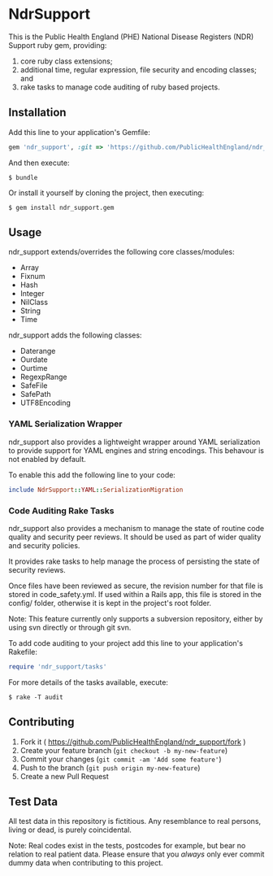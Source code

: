 # NdrSupport

This is the Public Health England (PHE) National Disease Registers (NDR) Support ruby gem, providing:

1. core ruby class extensions;
2. additional time, regular expression, file security and encoding classes; and
3. rake tasks to manage code auditing of ruby based projects.

## Installation

Add this line to your application's Gemfile:

```ruby
gem 'ndr_support', :git => 'https://github.com/PublicHealthEngland/ndr_support.git'
```

And then execute:

    $ bundle

Or install it yourself by cloning the project, then executing:

    $ gem install ndr_support.gem

## Usage

ndr_support extends/overrides the following core classes/modules:

- Array
- Fixnum
- Hash
- Integer
- NilClass
- String
- Time

ndr_support adds the following classes:

- Daterange
- Ourdate
- Ourtime
- RegexpRange
- SafeFile
- SafePath
- UTF8Encoding

### YAML Serialization Wrapper

ndr_support also provides a lightweight wrapper around YAML serialization to provide support for YAML engines and string encodings. This behavour is not enabled by default.

To enable this add the following line to your code:

```ruby
include NdrSupport::YAML::SerializationMigration
```

### Code Auditing Rake Tasks

ndr_support also provides a mechanism to manage the state of routine code quality and security peer reviews. It should be used as part of wider quality and security policies.

It provides rake tasks to help manage the process of persisting the state of security reviews.

Once files have been reviewed as secure, the revision number for that file is stored in code_safety.yml. If used within a Rails app, this file is stored in the config/ folder, otherwise it is kept in the project's root folder.

Note: This feature currently only supports a subversion repository, either by using svn directly or through git svn.

To add code auditing to your project add this line to your application's Rakefile:

```ruby
require 'ndr_support/tasks'
```

For more details of the tasks available, execute:

    $ rake -T audit

## Contributing

1. Fork it ( https://github.com/PublicHealthEngland/ndr_support/fork )
2. Create your feature branch (`git checkout -b my-new-feature`)
3. Commit your changes (`git commit -am 'Add some feature'`)
4. Push to the branch (`git push origin my-new-feature`)
5. Create a new Pull Request

## Test Data

All test data in this repository is fictitious. Any resemblance to real persons, living or dead, is purely coincidental.

Note: Real codes exist in the tests, postcodes for example, but bear no relation to real patient data. Please ensure that you *always* only ever commit dummy data when contributing to this project.